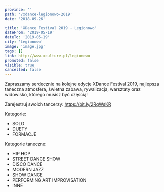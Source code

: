 ```yaml
---
province: ''
path: '/xdance-legionowo-2019'
date: '2018-09-26'

title: 'XDance Festival 2019 - Legionowo'
dateFrom: '2019-05-19'
dateTo: '2019-05-19'
city: 'Legionowo'
image: 'image.jpg'
tags: []
link: http://www.xculture.pl/legionowo
promoted: false
visible: true
cancelled: false
---
```

Zapraszamy serdecznie na kolejne edycje XDance Festival 2019, najlepsza taneczna atmosfera, świetna zabawa, rywalizacja, warsztaty oraz widowisko, którego musisz być częscią!

Zarejestruj swoich tancerzy: https://bit.ly/2RqWsKR

Kategorie:
- SOLO
- DUETY
- FORMACJE

Kategorie taneczne:
- HIP HOP 
- STREET DANCE SHOW 
- DISCO DANCE 
- MODERN JAZZ 
- SHOW DANCE 
- PERFORMING ART IMPROVISATION 
- INNE